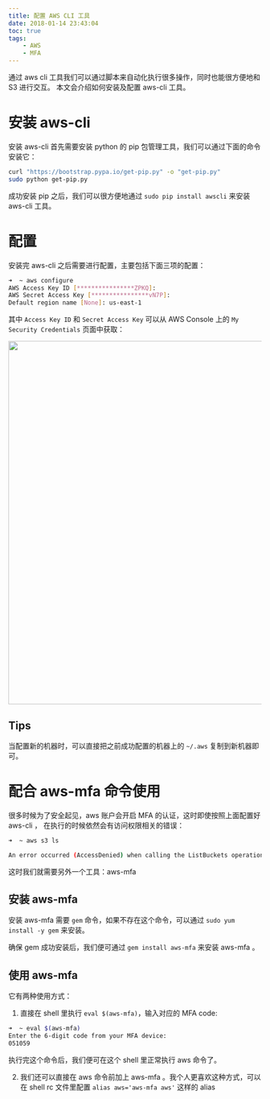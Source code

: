 ```yaml
---
title: 配置 AWS CLI 工具
date: 2018-01-14 23:43:04
toc: true
tags:
	- AWS
    - MFA
---
```


通过 aws cli 工具我们可以通过脚本来自动化执行很多操作，同时也能很方便地和 S3 进行交互。
本文会介绍如何安装及配置 aws-cli 工具。

<!--more-->

# 安装 aws-cli

安装 aws-cli 首先需要安装 python 的 pip 包管理工具，我们可以通过下面的命令安装它：

```sh
curl "https://bootstrap.pypa.io/get-pip.py" -o "get-pip.py"
sudo python get-pip.py
```

成功安装 pip 之后，我们可以很方便地通过 `sudo pip install awscli` 来安装 aws-cli 工具。

# 配置

安装完 aws-cli 之后需要进行配置，主要包括下面三项的配置：

```sh
➜  ~ aws configure
AWS Access Key ID [****************ZPKQ]:
AWS Secret Access Key [****************vN7P]:
Default region name [None]: us-east-1
```

其中 `Access Key ID` 和 `Secret Access Key` 可以从 AWS Console 上的 `My Security Credentials`
页面中获取：

<img src="http://on2hdrotz.bkt.clouddn.com/blog/1515945723095.png" width="722"/>

## Tips

当配置新的机器时，可以直接把之前成功配置的机器上的 `~/.aws` 复制到新机器即可。

# 配合 aws-mfa 命令使用

很多时候为了安全起见，aws 账户会开启 MFA 的认证，这时即使按照上面配置好 aws-cli ，
在执行的时候依然会有访问权限相关的错误：

```sh
➜  ~ aws s3 ls

An error occurred (AccessDenied) when calling the ListBuckets operation: Access Denied
```

这时我们就需要另外一个工具：aws-mfa

## 安装 aws-mfa

安装 aws-mfa 需要 `gem` 命令，如果不存在这个命令，可以通过 `sudo yum install -y gem` 来安装。

确保 gem 成功安装后，我们便可通过 `gem install aws-mfa` 来安装 aws-mfa 。

## 使用 aws-mfa

它有两种使用方式：

1. 直接在 shell 里执行 `eval $(aws-mfa)`，输入对应的 MFA code:

```sh
➜  ~ eval $(aws-mfa)
Enter the 6-digit code from your MFA device:
051059
```

执行完这个命令后，我们便可在这个 shell 里正常执行 aws 命令了。

2. 我们还可以直接在 aws 命令前加上 aws-mfa 。我个人更喜欢这种方式，可以在 shell rc 文件里配置
`alias aws='aws-mfa aws'` 这样的 alias



